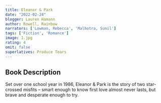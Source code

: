 ```yaml
---
title: Eleanor & Park
date: "2022-02-24"
blogger: Lauren Hamann
author: Rowell, Rainbow
narrators: ['Lowman, Rebecca', 'Malhotra, Sunil']
tags: ['Fiction', 'Romance']
image: 1.jpg
rating: 4
omit: false
superlatives: Produce Tears
---
```



## Book Description

Set over one school year in 1986, Eleanor & Park is the story of two star-crossed misfits – smart enough to know first love almost never lasts, but brave and desperate enough to try. 